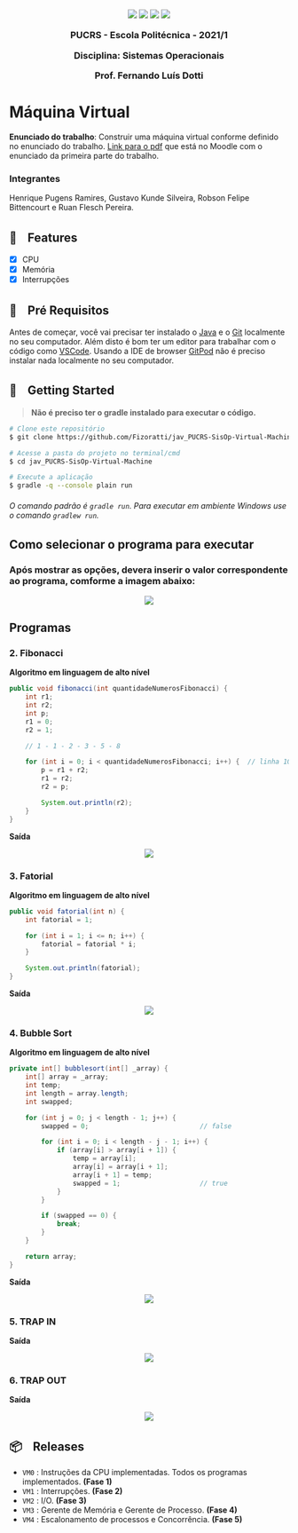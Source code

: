 <h3 align="center">
  <img src="https://img.shields.io/badge/platform-windows%20%7C%20linux%20%7C%20macos-blue" />
  <img src="https://img.shields.io/badge/java-%3E%3D13.0.0-blue" />
  <img src="https://img.shields.io/badge/gradle-6.1.1-blue" />
  <a href="https://gitpod.io/#https://github.com/Fizoratti/jav_PUCRS-SisOp-Virtual-Machine">
    <img src="https://img.shields.io/badge/Gitpod-ready--to--code-blue?logo=gitpod" />
  </a>
  <p></p>
  <p align="center">PUCRS - Escola Politécnica - 2021/1</p>
  <p align="center">Disciplina: Sistemas Operacionais</p>
  <p align="center">Prof. Fernando Luís Dotti</p>
</h3>

# Máquina Virtual

**Enunciado do trabalho**: Construir uma máquina virtual conforme definido no enunciado do trabalho. [Link para o pdf](https://moodle.pucrs.br/pluginfile.php/3524730/mod_folder/content/0/TrabalhoSO2021-1-Fase1.pdf) que está no Moodle com o enunciado da primeira parte do trabalho.

### Integrantes
Henrique Pugens Ramires, Gustavo Kunde Silveira, Robson Felipe Bittencourt e Ruan Flesch Pereira.

## 🚀ㅤFeatures

- [x] CPU
- [x] Memória
- [x] Interrupções

## 🔦ㅤPré Requisitos

Antes de começar, você vai precisar ter instalado o [Java](https://www.oracle.com/br/java/technologies/javase/javase-jdk8-downloads.html) e o [Git](https://git-scm.com) localmente no seu computador. 
Além disto é bom ter um editor para trabalhar com o código como [VSCode](https://code.visualstudio.com/).
Usando a IDE de browser [GitPod](https://gitpod.io/) não é preciso instalar nada localmente no seu computador.

## 🏃ㅤGetting Started

> **Não é preciso ter o gradle instalado para executar o código.**

```bash
# Clone este repositório
$ git clone https://github.com/Fizoratti/jav_PUCRS-SisOp-Virtual-Machine/

# Acesse a pasta do projeto no terminal/cmd
$ cd jav_PUCRS-SisOp-Virtual-Machine

# Execute a aplicação
$ gradle -q --console plain run
```

###### O comando padrão é ```gradle run```. Para executar em ambiente Windows use o comando ```gradlew run```.

## Como selecionar o programa para executar
### Após mostrar as opções, devera inserir o valor correspondente ao programa, comforme a imagem abaixo:

<div align="center"><img src="https://tva1.sinaimg.cn/large/008eGmZEly1gp9u4slymrj30ga072aco.jpg" /></div>

## Programas

### 2. Fibonacci

**Algoritmo em linguagem de alto nível**

```java
public void fibonacci(int quantidadeNumerosFibonacci) {
    int r1;
    int r2;
    int p;
    r1 = 0;
    r2 = 1;

    // 1 - 1 - 2 - 3 - 5 - 8

    for (int i = 0; i < quantidadeNumerosFibonacci; i++) {  // linha 10 a 20
        p = r1 + r2;
        r1 = r2;
        r2 = p;

        System.out.println(r2);
    }
}
```

**Saída**
<div align="center"><img src="https://tva1.sinaimg.cn/large/008eGmZEly1gp9u0tz7mhj30p40wy7fl.jpg" /></div>

### 3. Fatorial

**Algoritmo em linguagem de alto nível**

```java
public void fatorial(int n) {
    int fatorial = 1;

    for (int i = 1; i <= n; i++) {
        fatorial = fatorial * i;
    }

    System.out.println(fatorial);
}
```

**Saída**
<div align="center"><img src="https://tva1.sinaimg.cn/large/008eGmZEly1gp9tzsyya6j30p40wytjl.jpg" /></div>

### 4. Bubble Sort

**Algoritmo em linguagem de alto nível**

```java
private int[] bubblesort(int[] _array) {
    int[] array = _array;
    int temp;
    int length = array.length;
    int swapped;

    for (int j = 0; j < length - 1; j++) {
        swapped = 0;                            // false

        for (int i = 0; i < length - j - 1; i++) {
            if (array[i] > array[i + 1]) {
                temp = array[i];
                array[i] = array[i + 1];
                array[i + 1] = temp;
                swapped = 1;                    // true
            }
        }

        if (swapped == 0) {
            break;
        }
    }

    return array;
}
```

**Saída**
<div align="center"><img src="https://tva1.sinaimg.cn/large/008eGmZEly1gp9tx4s8nhj30p41d67ks.jpg" /></div>

### 5. TRAP IN
**Saída**
<div align="center"><img src="https://tva1.sinaimg.cn/large/008eGmZEly1gp9tswkmfij30p40hgteg.jpg" /></div>

### 6. TRAP OUT
**Saída**
<div align="center"><img src="https://tva1.sinaimg.cn/large/008eGmZEly1gp9to2nzaaj30p40f2af1.jpg" /></div>

## 📦ㅤReleases

- ```VM0``` : Instruções da CPU implementadas. Todos os programas implementados. **(Fase 1)**
- ```VM1``` : Interrupções. **(Fase 2)**
- ```VM2``` : I/O. **(Fase 3)**
- ```VM3``` : Gerente de Memória e Gerente de Processo. **(Fase 4)**
- ```VM4``` : Escalonamento de processos e Concorrência. **(Fase 5)**
